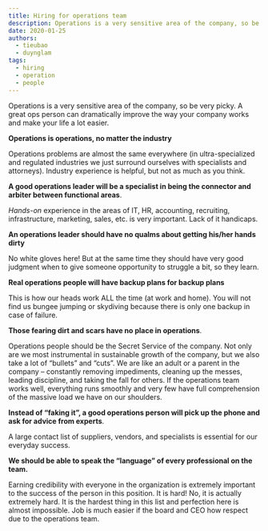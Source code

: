 ```yaml
---
title: Hiring for operations team
description: Operations is a very sensitive area of the company, so be very picky. A great ops person can dramatically improve the way your company works and make your life a lot easier.
date: 2020-01-25
authors:
  - tieubao
  - duynglam
tags:
  - hiring
  - operation
  - people
---
```


Operations is a very sensitive area of the company, so be very picky. A great ops person can dramatically improve the way your company works and make your life a lot easier.

**Operations is operations, no matter the industry**

Operations problems are almost the same everywhere (in ultra-specialized and regulated industries we just surround ourselves with specialists and attorneys). Industry experience is helpful, but not as much as you think.

**A good operations leader will be a specialist in being the connector and arbiter between functional areas**.

_Hands-on_ experience in the areas of IT, HR, accounting, recruiting, infrastructure, marketing, sales, etc. is very important. Lack of it handicaps.

**An operations leader should have no qualms about getting his/her hands dirty**

No white gloves here! But at the same time they should have very good judgment when to give someone opportunity to struggle a bit, so they learn.

**Real operations people will have backup plans for backup plans**

This is how our heads work ALL the time (at work and home). You will not find us bungee jumping or skydiving because there is only one backup in case of failure.

**Those fearing dirt and scars have no place in operations**.

Operations people should be the Secret Service of the company. Not only are we most instrumental in sustainable growth of the company, but we also take a lot of “bullets” and “cuts”. We are like an adult or a parent in the company – constantly removing impediments, cleaning up the messes, leading discipline, and taking the fall for others. If the operations team works well, everything runs smoothly and very few have full comprehension of the massive load we have on our shoulders.

**Instead of “faking it”, a good operations person will pick up the phone and ask for advice from experts**.

A large contact list of suppliers, vendors, and specialists is essential for our everyday success.

**We should be able to speak the “language” of every professional on the team.**

Earning credibility with everyone in the organization is extremely important to the success of the person in this position. It is hard! No, it is actually extremely hard. It is the hardest thing in this list and perfection here is almost impossible. Job is much easier if the board and CEO how respect due to the operations team.
